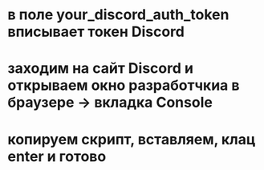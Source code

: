 # в поле your_discord_auth_token вписывает токен Discord

# заходим на сайт Discord и открываем окно разработчкиа в браузере -> вкладка Console

# копируем скрипт, вставляем, клац enter и готово

